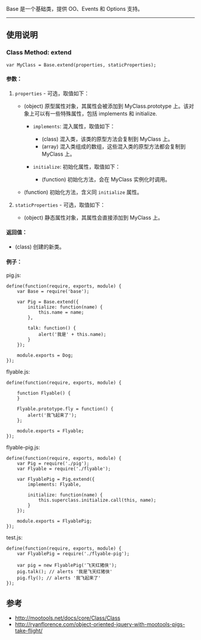 

Base 是一个基础类，提供 OO、Events 和 Options 支持。


***

## 使用说明

### Class Method: extend

```
var MyClass = Base.extend(properties, staticProperties);
```


#### 参数：

1. `properties` - 可选，取值如下：
   * (object) 原型属性对象，其属性会被添加到 MyClass.prototype 上。该对象上可以有一些特殊属性，包括 implements 和 initialize.
   
     * `implements`: 混入属性，取值如下：
       * (class) 混入类，该类的原型方法会复制到 MyClass 上。
       * (array) 混入类组成的数组，这些混入类的原型方法都会复制到 MyClass 上。
       
     * `initialize`: 初始化属性，取值如下：
       * (function) 初始化方法，会在 MyClass 实例化时调用。
     
   * (function) 初始化方法，含义同 `initialize` 属性。


1. `staticProperties` - 可选，取值如下：
   * (object) 静态属性对象，其属性会直接添加到 MyClass 上。


#### 返回值：

* (class) 创建的新类。


#### 例子：

pig.js:

```
define(function(require, exports, module) {
    var Base = require('base');

    var Pig = Base.extend({
        initialize: function(name) {
            this.name = name;
        },
        
        talk: function() {
            alert('我是' + this.name);
        }
    });
        
    module.exports = Dog;
});
```

flyable.js:

```
define(function(require, exports, module) {
    
    function Flyable() {
    }
    
    Flyable.prototype.fly = function() {
        alert('我飞起来了');
    };
    
    module.exports = Flyable;
});
```

flyable-pig.js:

```
define(function(require, exports, module) {
    var Pig = require('./pig');
    var Flyable = require('./flyable');

    var FlyablePig = Pig.extend({
        implements: Flyable,
        
        initialize: function(name) {
            this.superclass.initialize.call(this, name);
        }
    });
    
    module.exports = FlyablePig;
});
```

test.js:

```
define(function(require, exports, module) {
    var FlyablePig = require('./flyable-pig');
    
    var pig = new FlyablePig('飞天红猪侠');
    pig.talk(); // alerts '我是飞天红猪侠'
    pig.fly(); // alerts '我飞起来了'
});
```


## 参考

- http://mootools.net/docs/core/Class/Class
- http://ryanflorence.com/object-oriented-jquery-with-mootools-pigs-take-flight/
